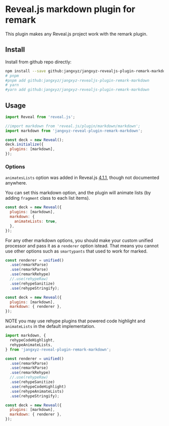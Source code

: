 # Reveal.js markdown plugin for remark

This plugin makes any Reveal.js project work with the remark plugin.

## Install

Install from github repo directly:

```bash
npm install --save github:jangxyz/jangxyz-revealjs-plugin-remark-markdown
# pnpm
#pnpm add github:jangxyz/jangxyz-revealjs-plugin-remark-markdown
# yarn
#yarn add github:jangxyz/jangxyz-revealjs-plugin-remark-markdown
```

## Usage

```javascript
import Reveal from 'reveal.js';

//import markdown from 'reveal.js/plugin/markdown/markdown';
import markdown from 'jangxyz-reveal-plugin-remark-markdown';

const deck = new Reveal();
deck.initialize({
  plugins: [markdown],
});
```

### Options

`animatesLists` option was added in Reveal.js [4.1.1](https://github.com/hakimel/reveal.js/releases/tag/4.1.1), though not documented anywhere.

You can set this markdown option, and the plugin will animate lists (by adding `fragment` class to each list items).

```javascript
const deck = new Reveal({
  plugins: [markdown],
  markdown: {
    animateLists: true,
  },
});
```

For any other markdown options, you should make your custom unified processor and pass it as a `renderer` option istead.
That means you cannot use other options such as `smartypants` that used to work for marked.

```javascript
const renderer = unified()
  .use(remarkParse)
  .use(remarkParse)
  .use(remarkRehype)
  //.use(rehypeRaw)
  .use(rehypeSanitize)
  .use(rehypeStringify);

const deck = new Reveal({
  plugins: [markdown],
  markdown: { renderer },
});
```

NOTE you may use rehype plugins that powered code highlight and `animateLists` in the default implementation.

```javascript
import markdown, {
  rehypeCodeHighlight,
  rehypeAnimateLists,
} from 'jangxyz-reveal-plugin-remark-markdown';

const renderer = unified()
  .use(remarkParse)
  .use(remarkParse)
  .use(remarkRehype)
  //.use(rehypeRaw)
  .use(rehypeSanitize)
  .use(rehypeCodeHighlight)
  .use(rehypeAnimateLists)
  .use(rehypeStringify);

const deck = new Reveal({
  plugins: [markdown],
  markdown: { renderer },
});
```
